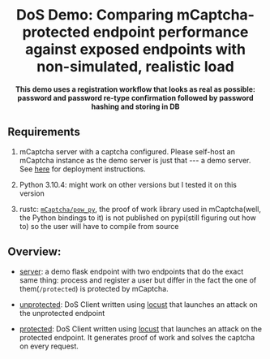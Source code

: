 <div align="center" >

# DoS Demo: Comparing mCaptcha-protected endpoint performance against exposed endpoints with non-simulated, realistic load

**This demo uses a registration workflow that looks as real as
possible: password and password re-type confirmation followed by
password hashing and storing in DB**

</div>

## Requirements

1. mCaptcha server with a captcha configured. Please self-host an
   mCaptcha instance as the demo server is just that --- a demo server. See
   [here](https://github.com/mCaptcha/mCaptcha/blob/master/docs/DEPLOYMENT.md)
   for deployment instructions.

2. Python 3.10.4: might work on other versions but I tested it on this
   version

3. rustc: [`mCaptcha/pow_py`](https://github.com/mCaptcha/pow_py), the
   proof of work library used in mCaptcha(well, the Python bindings to
   it) is not published on pypi(still figuring out how to) so the user
   will have to compile from source

## Overview:

-   [server](./server/): a demo flask endpoint with two endpoints that do
    the exact same thing: process and register a user but differ in the
    fact the one of them(`/protected`) is protected by mCaptcha.

-   [unprotected](./unprotected): DoS Client written using
    [locust](https://locust.io) that launches an attack on the unprotected
    endpoint

-   [protected](./protected): DoS Client written using
    [locust](https://locust.io) that launches an attack on the protected
    endpoint. It generates proof of work and solves the captcha on every
    request.
